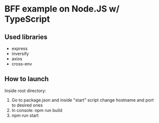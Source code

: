 # BFF example on Node.JS w/ TypeScript

## Used libraries

- express
- inversify
- axios
- cross-env

## How to launch

Inside root directory:

1. Go to package.json and inside "start" script change hostname and port to desired ones
2. In console: npm run build
3. npm run start

